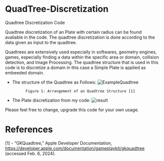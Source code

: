 # QuadTree-Discretization
Quadtree Discretization Code 

Quadtree discretization of an Plate with certain radius can be found avaliable in the code.
The quadtree discretization is done according to the data given as input to the quadtree.

Quadtrees are extensively used especially in softwares, geometry engines, games, especially finding a data within the specific area or domain, collision detection, and Image Processing. 
The quadtree structure that is used in this code is to discretize a domain in this case a Simple Plate is applied as embeeded domain.

* The structure of the Quadtree as Follows:
![ExampleQuadtree](https://github.com/Edizhanssy/QuadTree-Discretization/assets/128889535/3db6ebfb-3feb-4edd-827a-b9b0abf736b6)

            Figure 1: Arrangement of an Quadtree Structure [1]

* The Plate discretization from my code:
![result](https://github.com/Edizhanssy/QuadTree-Discretization/assets/128889535/740af1de-856b-4035-9fff-dd8aebb389c3)

Please feel free to change, upgrade this code for your own usage.
# References

[1] - “GKQuadtree,” Apple Developer Documentation, https://developer.apple.com/documentation/gameplaykit/gkquadtree (accessed Feb. 6, 2024). 

